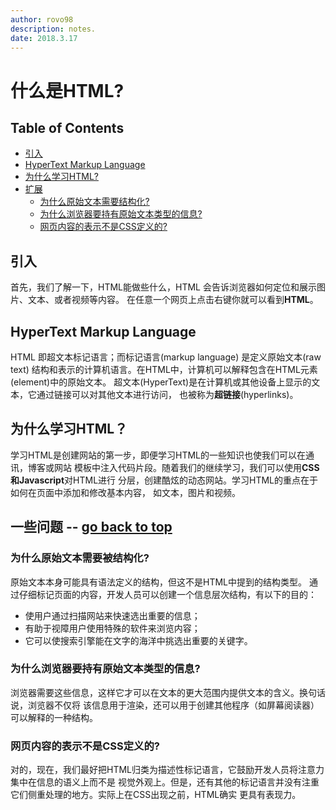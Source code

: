 ```yaml
---
author: rovo98
description: notes.
date: 2018.3.17
---
```


# 什么是HTML?

## Table of Contents

- [引入](#引入)
- [HyperText Markup Language](#hypertext-markup-language)
- [为什么学习HTML?](#为什么学习html)
- [扩展](#一些问题----go-back-to-top)
    - [为什么原始文本需要结构化?](#为什么原始文本需要被结构化)
    - [为什么浏览器要持有原始文本类型的信息?](#为什么浏览器要持有原始文本类型的信息)
    - [网页内容的表示不是CSS定义的?](#网页内容的表示不是css定义的)

## 引入

首先，我们了解一下，HTML能做些什么，HTML 会告诉浏览器如何定位和展示图片、文本、或者视频等内容。
在任意一个网页上点击右键你就可以看到**HTML**。

## HyperText Markup Language

HTML 即超文本标记语言；而标记语言(markup language) 是定义原始文本(raw text)
结构和表示的计算机语言。在HTML中，计算机可以解释包含在HTML元素(element)中的原始文本。
超文本(HyperText)是在计算机或其他设备上显示的文本，它通过链接可以对其他文本进行访问，
也被称为**超链接**(hyperlinks)。

## 为什么学习HTML？

学习HTML是创建网站的第一步，即便学习HTML的一些知识也使我们可以在通讯，博客或网站
模板中注入代码片段。随着我们的继续学习，我们可以使用**CSS和Javascript**对HTML进行
分层，创建酷炫的动态网站。学习HTML的重点在于如何在页面中添加和修改基本内容，
如文本，图片和视频。

## 一些问题 -- [go back to top](#什么是html)

### 为什么原始文本需要被结构化?

原始文本本身可能具有语法定义的结构，但这不是HTML中提到的结构类型。
通过仔细标记页面的内容，开发人员可以创建一个信息层次结构，有以下的目的：

- 使用户通过扫描网站来快速选出重要的信息；
- 有助于视障用户使用特殊的软件来浏览内容；
- 它可以使搜索引擎能在文字的海洋中挑选出重要的关键字。

### 为什么浏览器要持有原始文本类型的信息?

浏览器需要这些信息，这样它才可以在文本的更大范围内提供文本的含义。换句话说，浏览器不仅将
该信息用于渲染，还可以用于创建其他程序（如屏幕阅读器）可以解释的一种结构。

### 网页内容的表示不是CSS定义的?

对的，现在，我们最好把HTML归类为描述性标记语言，它鼓励开发人员将注意力集中在信息的语义上而不是
视觉外观上。但是，还有其他的标记语言并没有注重它们侧重处理的地方。实际上在CSS出现之前，HTML确实
更具有表现力。



